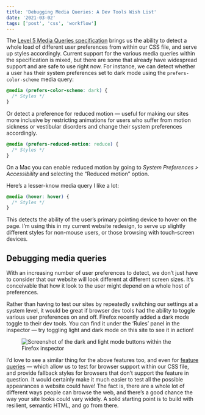 ```yaml
---
title: 'Debugging Media Queries: A Dev Tools Wish List'
date: '2021-03-02'
tags: ['post', 'css', 'workflow']
---
```


The [Level 5 Media Queries specification](https://www.w3.org/TR/mediaqueries-5/) brings us the ability to detect a whole load of different user preferences from within our CSS file, and serve up styles accordingly. Current support for the various media queries within the specification is mixed, but there are some that already have widespread support and are safe to use right now. For instance, we can detect whether a user has their system preferences set to dark mode using the `prefers-color-scheme` media query:

```css
@media (prefers-color-scheme: dark) {
  /* Styles */
}
```

Or detect a preference for reduced motion — useful for making our sites more inclusive by restricting animations for users who suffer from motion sickness or vestibular disorders and change their system preferences accordingly.

```css
@media (prefers-reduced-motion: reduce) {
  /* Styles */
}
```

On a Mac you can enable reduced motion by going to _System Preferences > Accessibility_ and selecting the “Reduced motion” option.

Here’s a lesser-know media query I like a lot:

```css
@media (hover: hover) {
  /* Styles */
}
```

This detects the ability of the user’s primary pointing device to hover on the page. I’m using this in my current website redesign, to serve up slightly different styles for non-mouse users, or those browsing with touch-screen devices.

## Debugging media queries

With an increasing number of user preferences to detect, we don’t just have to consider that our website will look different at different screen sizes. It’s conceivable that how it look to the user might depend on a whole host of preferences.

Rather than having to test our sites by repeatedly switching our settings at a system level, it would be great if browser dev tools had the ability to toggle various user preferences on and off. Firefox recently added a dark mode toggle to their dev tools. You can find it under the ‘Rules’ panel in the inspector — try toggling light and dark mode on this site to see it in action!

<figure>
  <img src="/debugging-media-queries-a-dev-tools-wish-list-01.jpg" alt="Screenshot of the dark and light mode buttons within the Firefox inspector">
</figure>

I’d love to see a similar thing for the above features too, and even for [feature queries](https://developer.mozilla.org/en-US/docs/Web/CSS/@supports) — which allow us to test for browser support within our CSS file, and provide fallback styles for browsers that don’t support the feature in question. It would certainly make it much easier to test all the possible appearances a website could have! The fact is, there are a whole lot of different ways people can browse the web, and there’s a good chance the way your site looks could vary widely. A solid starting point is to build with resilient, semantic HTML, and go from there.
